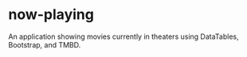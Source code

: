 # now-playing
An application showing movies currently in theaters using DataTables, Bootstrap, and TMBD.
